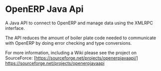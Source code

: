 OpenERP Java Api
================

A Java API to connect to OpenERP and manage data using the XMLRPC interface.

The API reduces the amount of boiler plate code needed to communicate with OpenERP by doing error checking and type conversions.

For more information, including a Wiki please see the project on SourceForce: [https://sourceforge.net/projects/openerpjavaapi/] https://sourceforge.net/projects/openerpjavaapi

